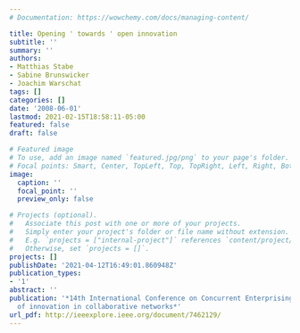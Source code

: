 ```yaml
---
# Documentation: https://wowchemy.com/docs/managing-content/

title: Opening ' towards ' open innovation
subtitle: ''
summary: ''
authors:
- Matthias Stabe
- Sabine Brunswicker
- Joachim Warschat
tags: []
categories: []
date: '2008-06-01'
lastmod: 2021-02-15T18:58:11-05:00
featured: false
draft: false

# Featured image
# To use, add an image named `featured.jpg/png` to your page's folder.
# Focal points: Smart, Center, TopLeft, Top, TopRight, Left, Right, BottomLeft, Bottom, BottomRight.
image:
  caption: ''
  focal_point: ''
  preview_only: false

# Projects (optional).
#   Associate this post with one or more of your projects.
#   Simply enter your project's folder or file name without extension.
#   E.g. `projects = ["internal-project"]` references `content/project/deep-learning/index.md`.
#   Otherwise, set `projects = []`.
projects: []
publishDate: '2021-04-12T16:49:01.860948Z'
publication_types:
- '1'
abstract: ''
publication: '*14th International Conference on Concurrent Enterprising. A new wave
  of innovation in collaborative networks*'
url_pdf: http://ieeexplore.ieee.org/document/7462129/
---
```

